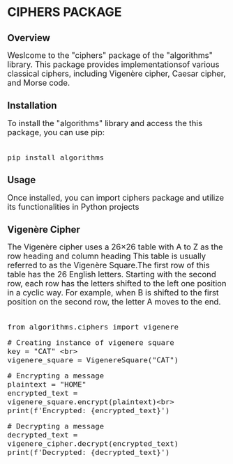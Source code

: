 # CIPHERS PACKAGE
## Overview
<font size="+1">
Weslcome to the "ciphers" package of the "algorithms" library. This package
provides implementationsof various classical ciphers, including 
Vigenère cipher, Caesar cipher, and Morse code.
</font>

## Installation
<font size="+1">
To install the "algorithms" library and access the this package, you can use pip:<br>
<br>
  
```
pip install algorithms
```

</font>

## Usage
<font size="+1">
Once installed, you can import ciphers package and utilize its functionalities in Python projects 
</font>

## Vigenère Cipher
<font size="+1">
The Vigenère cipher uses a 26×26 table with A to Z as the row heading and column heading This table
is usually referred to as the Vigenère Square.The first row of this table has the 26
English letters. Starting with the second row, each row has the letters 
shifted to the left one position in a cyclic way. For example, when B is shifted to 
the first position on the second row, the letter A moves to the end.<br>
<br>
  
```
from algorithms.ciphers import vigenere
```

```
# Creating instance of vigenere square
key = "CAT" <br>
vigenere_square = VigenereSquare("CAT")
```

```
# Encrypting a message
plaintext = "HOME"
encrypted_text = vigenere_square.encrypt(plaintext)<br>
print(f'Encrypted: {encrypted_text}')
```
```
# Decrypting a message
decrypted_text = vigenere_cipher.decrypt(encrypted_text)
print(f'Decrypted: {decrypted_text}')
```
</font>
